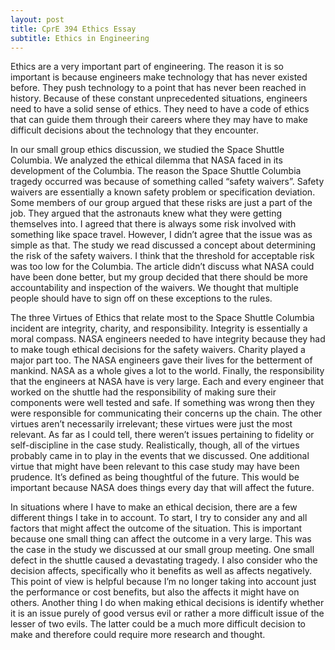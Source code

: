 ```yaml
---
layout: post
title: CprE 394 Ethics Essay
subtitle: Ethics in Engineering
---
```


Ethics are a very important part of engineering. The reason it is so important is because engineers make technology that has never existed before. They push technology to a point that has never been reached in history. Because of these constant unprecedented situations, engineers need to have a solid sense of ethics. They need to have a code of ethics that can guide them through their careers where they may have to make difficult decisions about the technology that they encounter.

In our small group ethics discussion, we studied the Space Shuttle Columbia. We analyzed the ethical dilemma that NASA faced in its development of the Columbia. The reason the Space Shuttle Columbia tragedy occurred was because of something called “safety waivers”. Safety waivers are essentially a known safety problem or specification deviation. Some members of our group argued that these risks are just a part of the job. They argued that the astronauts knew what they were getting themselves into. I agreed that there is always some risk involved with something like space travel. However, I didn’t agree that the issue was as simple as that. The study we read discussed a concept about determining the risk of the safety waivers. I think that the threshold for acceptable risk was too low for the Columbia. The article didn’t discuss what NASA could have been done better, but my group decided that there should be more accountability and  inspection of the waivers. We thought that multiple people should have to sign off on these exceptions to the rules.

The three Virtues of Ethics that relate most to the Space Shuttle Columbia incident are integrity, charity, and responsibility. Integrity is essentially a moral compass. NASA engineers needed to have integrity because they had to make tough ethical decisions for the safety waivers. Charity played a major part too. The NASA engineers gave their lives for the betterment of mankind. NASA as a whole gives a lot to the world. Finally, the responsibility that the engineers at NASA have is very large. Each and every engineer that worked on the shuttle had the responsibility of making sure their components were well tested and safe. If something was wrong then they were responsible for communicating their concerns up the chain. The other virtues aren’t necessarily irrelevant; these virtues were just the most relevant. As far as I could tell, there weren’t issues pertaining to fidelity or self-discipline in the case study. Realistically, though, all of the virtues probably came in to play in the events that we discussed. One additional virtue that might have been relevant to this case study may have been prudence. It’s defined as being thoughtful of the future. This would be important because NASA does things every day that will affect the future.

In situations where I have to make an ethical decision, there are a few different things I take in to account. To start, I try to consider any and all factors that might affect the outcome of the situation. This is important because one small thing can affect the outcome in a very large. This was the case in the study we discussed at our small group meeting. One small defect in the shuttle caused a devastating tragedy. I also consider who the decision affects, specifically who it benefits as well as affects negatively. This point of view is helpful because I’m no longer taking into account just the performance or cost benefits, but also the affects it might have on others. Another thing I do when making ethical decisions is identify whether it is an issue purely of good versus evil or rather a more difficult issue of the lesser of two evils. The latter could be a much more difficult decision to make and therefore could require more research and thought.
